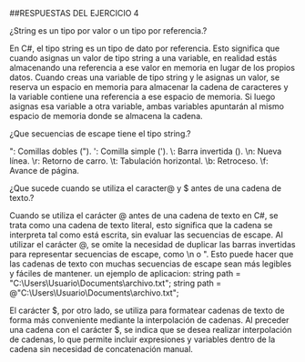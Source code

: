 ##RESPUESTAS DEL EJERCICIO 4

¿String es un tipo por valor o un tipo por referencia.?

En C#, el tipo string es un tipo de dato por referencia. Esto significa que cuando asignas un valor de tipo string a una variable, en realidad estás almacenando una referencia a ese valor en memoria en lugar de los propios datos.
Cuando creas una variable de tipo string y le asignas un valor, se reserva un espacio en memoria para almacenar la cadena de caracteres y la variable contiene una referencia a ese espacio de memoria. Si luego asignas esa variable a otra variable, ambas variables apuntarán al mismo espacio de memoria donde se almacena la cadena.

¿Que secuencias de escape tiene el tipo string.?

\": Comillas dobles (").
\': Comilla simple (').
\\: Barra invertida (\).
\n: Nueva línea.
\r: Retorno de carro.
\t: Tabulación horizontal.
\b: Retroceso.
\f: Avance de página.

¿Que sucede cuando se utiliza el caracter@ y $ antes de una cadena de texto.?

Cuando se utiliza el carácter @ antes de una cadena de texto en C#, se trata como una cadena de texto literal, esto significa que la cadena se interpreta tal como está escrita, sin evaluar las secuencias de escape.
Al utilizar el carácter @, se omite la necesidad de duplicar las barras invertidas para representar secuencias de escape, como \n o \". Esto puede hacer que las cadenas de texto con muchas secuencias de escape sean más legibles y fáciles de mantener.
un ejemplo de aplicacion: 
    string path = "C:\\Users\\Usuario\\Documents\\archivo.txt";
    string path = @"C:\Users\Usuario\Documents\archivo.txt";

El carácter $, por otro lado, se utiliza para formatear cadenas de texto de forma más conveniente mediante la interpolación de cadenas. Al preceder una cadena con el carácter $, se indica que se desea realizar interpolación de cadenas, lo que permite incluir expresiones y variables dentro de la cadena sin necesidad de concatenación manual.



